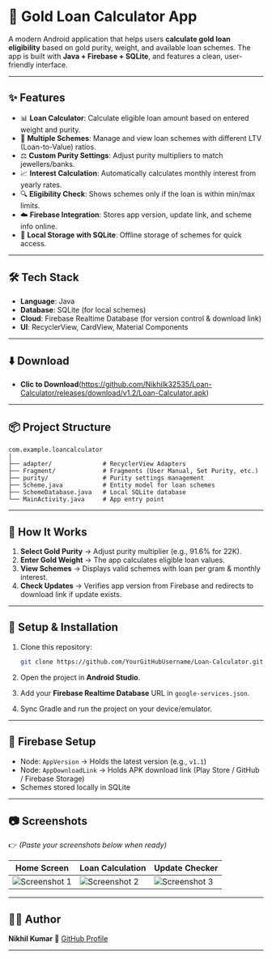 

# 📱 Gold Loan Calculator App

A modern Android application that helps users **calculate gold loan eligibility** based on gold purity, weight, and available loan schemes.
The app is built with **Java + Firebase + SQLite**, and features a clean, user-friendly interface.

---

## ✨ Features

* 📊 **Loan Calculator**: Calculate eligible loan amount based on entered weight and purity.
* 🏦 **Multiple Schemes**: Manage and view loan schemes with different LTV (Loan-to-Value) ratios.
* ⚖️ **Custom Purity Settings**: Adjust purity multipliers to match jewellers/banks.
* 📈 **Interest Calculation**: Automatically calculates monthly interest from yearly rates.
* 🔍 **Eligibility Check**: Shows schemes only if the loan is within min/max limits.
* ☁️ **Firebase Integration**: Stores app version, update link, and scheme info online.
* 📂 **Local Storage with SQLite**: Offline storage of schemes for quick access.

---

## 🛠️ Tech Stack

* **Language**: Java
* **Database**: SQLite (for local schemes)
* **Cloud**: Firebase Realtime Database (for version control & download link)
* **UI**: RecyclerView, CardView, Material Components

---

## ⬇️ Download

* **Clic to Download**(https://github.com/Nikhilk32535/Loan-Calculator/releases/download/v1.2/Loan-Calculator.apk)

---
## 📦 Project Structure

```
com.example.loancalculator
│
├── adapter/              # RecyclerView Adapters
├── Fragment/             # Fragments (User Manual, Set Purity, etc.)
├── purity/               # Purity settings management
├── Scheme.java           # Entity model for loan schemes
├── SchemeDatabase.java   # Local SQLite database
└── MainActivity.java     # App entry point
```

---

## 🚀 How It Works

1. **Select Gold Purity** → Adjust purity multiplier (e.g., 91.6% for 22K).
2. **Enter Gold Weight** → The app calculates eligible loan values.
3. **View Schemes** → Displays valid schemes with loan per gram & monthly interest.
4. **Check Updates** → Verifies app version from Firebase and redirects to download link if update exists.

---

## 🔧 Setup & Installation

1. Clone this repository:

   ```bash
   git clone https://github.com/YourGitHubUsername/Loan-Calculator.git
   ```
2. Open the project in **Android Studio**.
3. Add your **Firebase Realtime Database** URL in `google-services.json`.
4. Sync Gradle and run the project on your device/emulator.

---

## 🔐 Firebase Setup

* Node: `AppVersion` → Holds the latest version (e.g., `v1.1`)
* Node: `AppDownloadLink` → Holds APK download link (Play Store / GitHub / Firebase Storage)
* Schemes stored locally in SQLite



---

## 📷 Screenshots

👉 *(Paste your screenshots below when ready)*

| Home Screen                             | Loan Calculation                               | Update Checker                            |
| --------------------------------------- | ---------------------------------------------- | ----------------------------------------- |
| ![Screenshot 1](./screenshots/home.png) | ![Screenshot 2](./screenshots/calculation.png) | ![Screenshot 3](./screenshots/update.png) |

---

## 🧑‍💻 Author

**Nikhil Kumar**
🔗 [GitHub Profile](https://github.com/Nikhilk32535)

---


